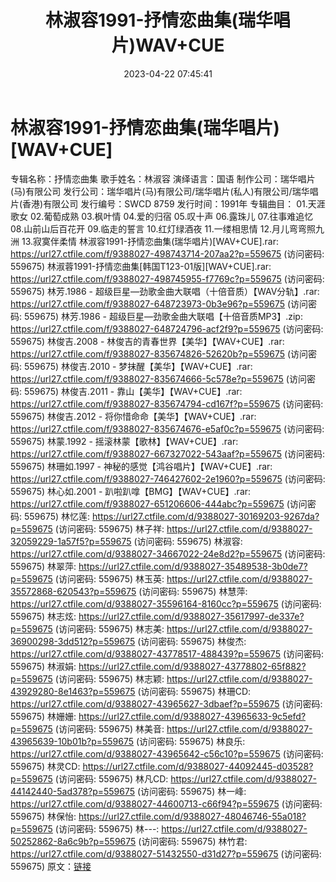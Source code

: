 ﻿---
title: 林淑容1991-抒情恋曲集(瑞华唱片)WAV+CUE
date: 2023-04-22 07:45:41
categories: WAV车载音乐、镜像
tags: 华语中文
---
# 林淑容1991-抒情恋曲集(瑞华唱片)[WAV+CUE]

专辑名称：抒情恋曲集
歌手姓名：林淑容
演绎语言：国语
制作公司：瑞华唱片(马)有限公司
发行公司：瑞华唱片(马)有限公司/瑞华唱片(私人)有限公司/瑞华唱片(香港)有限公司
发行编号：SWCD 8759
发行时间：1991年
专辑曲目：
01.天涯歌女
02.葡萄成熟
03.枫叶情
04.爱的归宿
05.叹十声
06.露珠儿
07.往事难追忆
08.山前山后百花开
09.临走的誓言
10.红灯绿酒夜
11.一缕相思情
12.月儿弯弯照九洲
13.寂寞伴柔情
林淑容1991-抒情恋曲集(瑞华唱片)[WAV+CUE].rar: https://url27.ctfile.com/f/9388027-498743714-207aa2?p=559675
(访问密码: 559675)
林淑蓉1991-抒情恋曲集[韩国T123-01版][WAV+CUE].rar: https://url27.ctfile.com/f/9388027-498745955-f7769c?p=559675
(访问密码: 559675)
林芳.1986 - 超级巨星—劲歌金曲大联唱（十倍音质）【WAV分轨】.rar: https://url27.ctfile.com/f/9388027-648723973-0b3e96?p=559675
(访问密码: 559675)
林芳.1986 - 超级巨星—劲歌金曲大联唱【十倍音质MP3】.zip: https://url27.ctfile.com/f/9388027-648724796-acf2f9?p=559675
(访问密码: 559675)
林俊吉.2008 - 林俊吉的青春世界【美华】【WAV+CUE】.rar: https://url27.ctfile.com/f/9388027-835674826-52620b?p=559675
(访问密码: 559675)
林俊吉.2010 - 梦抹醒【美华】【WAV+CUE】.rar: https://url27.ctfile.com/f/9388027-835674666-5c578e?p=559675
(访问密码: 559675)
林俊吉.2011 - 靠山【美华】【WAV+CUE】.rar: https://url27.ctfile.com/f/9388027-835674794-cd167f?p=559675
(访问密码: 559675)
林俊吉.2012 - 将你惜命命【美华】【WAV+CUE】.rar: https://url27.ctfile.com/f/9388027-835674676-e5af0c?p=559675
(访问密码: 559675)
林蒙.1992 - 摇滚林蒙【歌林】【WAV+CUE】.rar: https://url27.ctfile.com/f/9388027-667327022-543aaf?p=559675
(访问密码: 559675)
林珊如.1997 - 神秘的感觉【鸿谷唱片】【WAV+CUE】.rar: https://url27.ctfile.com/f/9388027-746427602-2e1960?p=559675
(访问密码: 559675)
林心如.2001 - 趴啦趴嗱【BMG】【WAV+CUE】.rar: https://url27.ctfile.com/f/9388027-651206606-444abc?p=559675
(访问密码: 559675)
林忆莲: https://url27.ctfile.com/d/9388027-30169203-9267da?p=559675
(访问密码: 559675)
林子祥: https://url27.ctfile.com/d/9388027-32059229-1a57f5?p=559675
(访问密码: 559675)
林淑容: https://url27.ctfile.com/d/9388027-34667022-24e8d2?p=559675
(访问密码: 559675)
林翠萍: https://url27.ctfile.com/d/9388027-35489538-3b0de7?p=559675
(访问密码: 559675)
林玉英: https://url27.ctfile.com/d/9388027-35572868-620543?p=559675
(访问密码: 559675)
林慧萍: https://url27.ctfile.com/d/9388027-35596164-8160cc?p=559675
(访问密码: 559675)
林志炫: https://url27.ctfile.com/d/9388027-35617997-de337e?p=559675
(访问密码: 559675)
林志美: https://url27.ctfile.com/d/9388027-36900298-3dd512?p=559675
(访问密码: 559675)
林俊杰: https://url27.ctfile.com/d/9388027-43778517-488439?p=559675
(访问密码: 559675)
林淑娟: https://url27.ctfile.com/d/9388027-43778802-65f882?p=559675
(访问密码: 559675)
林志颖: https://url27.ctfile.com/d/9388027-43929280-8e1463?p=559675
(访问密码: 559675)
林珊CD: https://url27.ctfile.com/d/9388027-43965627-3dbaef?p=559675
(访问密码: 559675)
林姗姗: https://url27.ctfile.com/d/9388027-43965633-9c5efd?p=559675
(访问密码: 559675)
林美音: https://url27.ctfile.com/d/9388027-43965639-10b01b?p=559675
(访问密码: 559675)
林良乐: https://url27.ctfile.com/d/9388027-43965642-c56c10?p=559675
(访问密码: 559675)
林灵CD: https://url27.ctfile.com/d/9388027-44092445-d03528?p=559675
(访问密码: 559675)
林凡CD: https://url27.ctfile.com/d/9388027-44142440-5ad378?p=559675
(访问密码: 559675)
林一峰: https://url27.ctfile.com/d/9388027-44600713-c66f94?p=559675
(访问密码: 559675)
林保怡: https://url27.ctfile.com/d/9388027-48046746-55a018?p=559675
(访问密码: 559675)
林---: https://url27.ctfile.com/d/9388027-50252862-8a6c9b?p=559675
(访问密码: 559675)
林竹君: https://url27.ctfile.com/d/9388027-51432550-d31d27?p=559675
(访问密码: 559675)
原文：[链接](https://blog.sina.com.cn/s/blog_1647c7e76010311jw.html)
